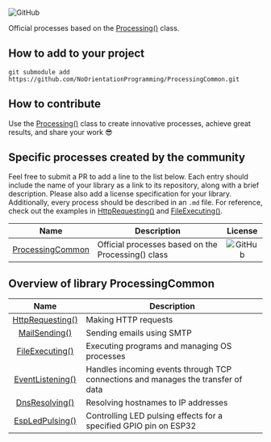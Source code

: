 
![GitHub](https://img.shields.io/github/license/NoOrientationProgramming/ProcessingCommon?style=plastic)
<!-- ![Lines of code](https://img.shields.io/tokei/lines/github/NoOrientationProgramming/ProcessingCommon?style=plastic) -->

Official processes based on the [Processing()](https://github.com/NoOrientationProgramming/ProcessingCore) class.

## How to add to your project

`git submodule add https://github.com/NoOrientationProgramming/ProcessingCommon.git`

## How to contribute

Use the [Processing()](https://github.com/NoOrientationProgramming/ProcessingCore)
class to create innovative processes, achieve great results, and share your work :sunglasses:

## Specific processes created by the community

Feel free to submit a PR to add a line to the list below.
Each entry should include the name of your library as a link to its repository, along with a brief description.
Please also add a license specification for your library.
Additionally, every process should be described in an `.md` file.
For reference, check out the examples in
[HttpRequesting()](https://github.com/NoOrientationProgramming/ProcessingCommon/blob/main/HttpRequesting.md) and
[FileExecuting()](https://github.com/NoOrientationProgramming/ProcessingCommon/blob/main/FileExecuting.md).

| Name | Description | License |
|:---:|---|:---:|
| [ProcessingCommon](https://github.com/NoOrientationProgramming/ProcessingCommon) | Official processes based on the Processing() class | ![GitHub](https://img.shields.io/github/license/NoOrientationProgramming/ProcessingCommon?style=plastic) |

## Overview of library ProcessingCommon

| Name | Description |
|:---:|---|
| [HttpRequesting()](https://github.com/NoOrientationProgramming/ProcessingCommon/blob/main/HttpRequesting.md) | Making HTTP requests |
| [MailSending()](https://github.com/NoOrientationProgramming/ProcessingCommon/blob/main/MailSending.md) | Sending emails using SMTP |
| [FileExecuting()](https://github.com/NoOrientationProgramming/ProcessingCommon/blob/main/FileExecuting.md) | Executing programs and managing OS processes |
| [EventListening()](https://github.com/NoOrientationProgramming/ProcessingCommon/blob/main/EventListening.md) | Handles incoming events through TCP connections and manages the transfer of data |
| [DnsResolving()](https://github.com/NoOrientationProgramming/ProcessingCommon/blob/main/DnsResolving.md) | Resolving hostnames to IP addresses |
| [EspLedPulsing()](https://github.com/NoOrientationProgramming/ProcessingCommon/blob/main/EspLedPulsing.md) | Controlling LED pulsing effects for a specified GPIO pin on ESP32 |


